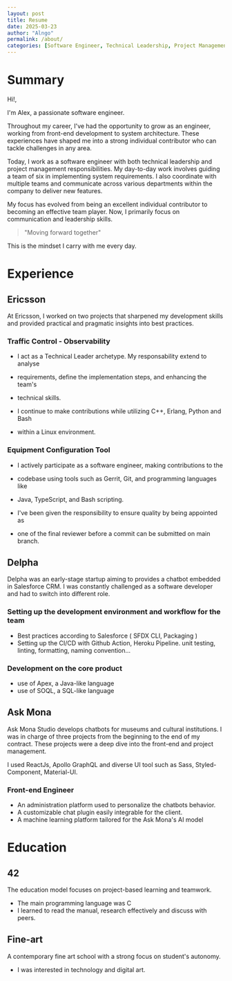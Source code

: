 ```yaml
---
layout: post
title: Resume
date: 2025-03-23
author: "Alngo"
permalink: /about/
categories: [Software Engineer, Technical Leadership, Project Management]
---
```


# Summary

Hi!,

I'm Alex, a passionate software engineer.

Throughout my career, I've had the opportunity to grow as an engineer, working from front-end development to system architecture.
These experiences have shaped me into a strong individual contributor who can tackle challenges in any area.

Today, I work as a software engineer with both technical leadership and project management responsibilities.
My day-to-day work involves guiding a team of six in implementing system requirements.
I also coordinate with multiple teams and communicate across various departments within the company to deliver new features.

My focus has evolved from being an excellent individual contributor to becoming an effective team player. 
Now, I primarily focus on communication and leadership skills.

> "Moving forward together" 

This is the mindset I carry with me every day.

# Experience

## Ericsson

At Ericsson, I worked on two projects that sharpened my development skills and
provided practical and pragmatic insights into best practices.

### Traffic Control - Observability

- I act as a Technical Leader archetype. My responsability extend to analyse
- requirements, define the implementation steps, and enhancing the team's
- technical skills.
 
- I continue to make contributions while utilizing C++, Erlang, Python and Bash
- within a Linux environment.

### Equipment Configuration Tool

- I actively participate as a software engineer, making contributions to the
- codebase using tools such as Gerrit, Git, and programming languages like
- Java, TypeScript, and Bash scripting.

- I've been given the responsibility to ensure quality by being appointed as
- one of the final reviewer before a commit can be submitted on main branch.

## Delpha

Delpha was an early-stage startup aiming to provides a chatbot embedded in
Salesforce CRM. I was constantly challenged as a software developer and had to
switch into different role.

### Setting up the development environment and workflow for the team

- Best practices according to Salesforce ( SFDX CLI, Packaging )
- Setting up the CI/CD with Github Action, Heroku Pipeline.
unit testing, linting, formatting, naming convention...

### Development on the core product

- use of Apex, a Java-like language
- use of SOQL, a SQL-like language

## Ask Mona

Ask Mona Studio develops chatbots for museums and cultural institutions.
I was in charge of three projects from the beginning to the end of my contract.
These projects were a deep dive into the front-end and project management.

I used ReactJs, Apollo GraphQL and diverse UI tool such as Sass, Styled-Component, Material-UI.

### Front-end Engineer

- An administration platform used to personalize the chatbots behavior.
- A customizable chat plugin easily integrable for the client.
- A machine learning platform tailored for the Ask Mona's AI model

# Education

## 42

The education model focuses on project-based learning and teamwork.
- The main programming language was C
- I learned to read the manual, research effectively and discuss with peers.

## Fine-art

A contemporary fine art school with a strong focus on student's autonomy.
- I was interested in technology and digital art.
